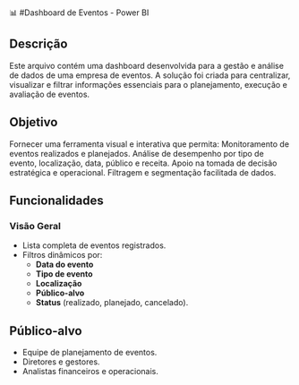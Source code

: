 📊 #Dashboard de Eventos - Power BI
## Descrição
Este arquivo contém uma dashboard desenvolvida para a gestão e análise de dados de uma empresa de eventos. A solução foi criada para centralizar, visualizar e filtrar informações essenciais para o planejamento, execução e avaliação de eventos.

## Objetivo
Fornecer uma ferramenta visual e interativa que permita:
Monitoramento de eventos realizados e planejados.
Análise de desempenho por tipo de evento, localização, data, público e receita.
Apoio na tomada de decisão estratégica e operacional.
Filtragem e segmentação facilitada de dados.

## Funcionalidades
### Visão Geral  
- Lista completa de eventos registrados.  
- Filtros dinâmicos por:  
  - **Data do evento**  
  - **Tipo de evento**  
  - **Localização**  
  - **Público-alvo**  
  - **Status** (realizado, planejado, cancelado).

## Público-alvo
- Equipe de planejamento de eventos.  
- Diretores e gestores.  
- Analistas financeiros e operacionais. 
